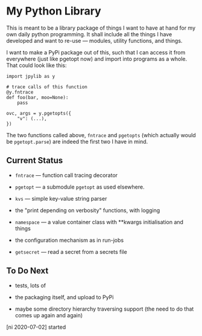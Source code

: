 My Python Library
=================

This is meant to be a library package of things I want to have at
hand for my own daily python programming. It shall include all the
things I have developed and want to re-use — modules, utility
functions, and things.

I want to make a PyPi package out of this, such that I can access it
from everywhere (just like pgetopt now) and import into programs as
a whole. That could look like this:

    import jpylib as y

    # trace calls of this function
    @y.fntrace
    def foo(bar, moo=None):
        pass

    ovc, args = y.pgetopts({
        "v": (...),
    })

The two functions called above, `fntrace` and `pgetopts` (which
actually would be `pgetopt.parse`) are indeed the first two I have
in mind.


Current Status
--------------

* `fntrace` — function call tracing decorator

* `pgetopt` — a submodule `pgetopt` as used elsewhere.

* `kvs` — simple key-value string parser

* the "print depending on verbosity" functions, with logging

* `namespace` — a value container class with **kwargs initialisation
  and things

* the configuration mechanism as in run-jobs

* `getsecret` — read a secret from a secrets file


To Do Next
----------

* tests, lots of

* the packaging itself, and upload to PyPi

* maybe some directory hierarchy traversing support (the need to do
  that comes up again and again)


[ni 2020-07-02] started
